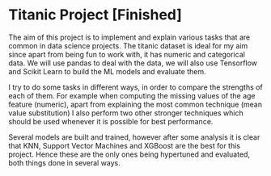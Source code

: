 # Titanic Project [Finished]

The aim of this project is to implement and explain various tasks that are common in data science projects. The titanic dataset is ideal for my aim since apart from being fun to work with, it has numeric and categorical data. We will use pandas to deal with the data, we will also use Tensorflow and Scikit Learn to build the ML models and evaluate them. 

I try to do some tasks in different ways, in order to compare the strengths of each of them. For example when computing the missing values of the age feature (numeric), apart from explaining the most common technique (mean value substitution) I also perform two other stronger techniques which should be used whenever it is possible for best performance. 

Several models are built and trained, however after some analysis it is clear that KNN, Support Vector Machines and XGBoost are the best for this project. Hence these are the only ones being hypertuned and evaluated, both things done in several ways.

